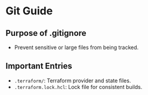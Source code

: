 # Git Guide
## Purpose of .gitignore
- Prevent sensitive or large files from being tracked.
## Important Entries
- `.terraform/`: Terraform provider and state files.
- `.terraform.lock.hcl`: Lock file for consistent builds.
